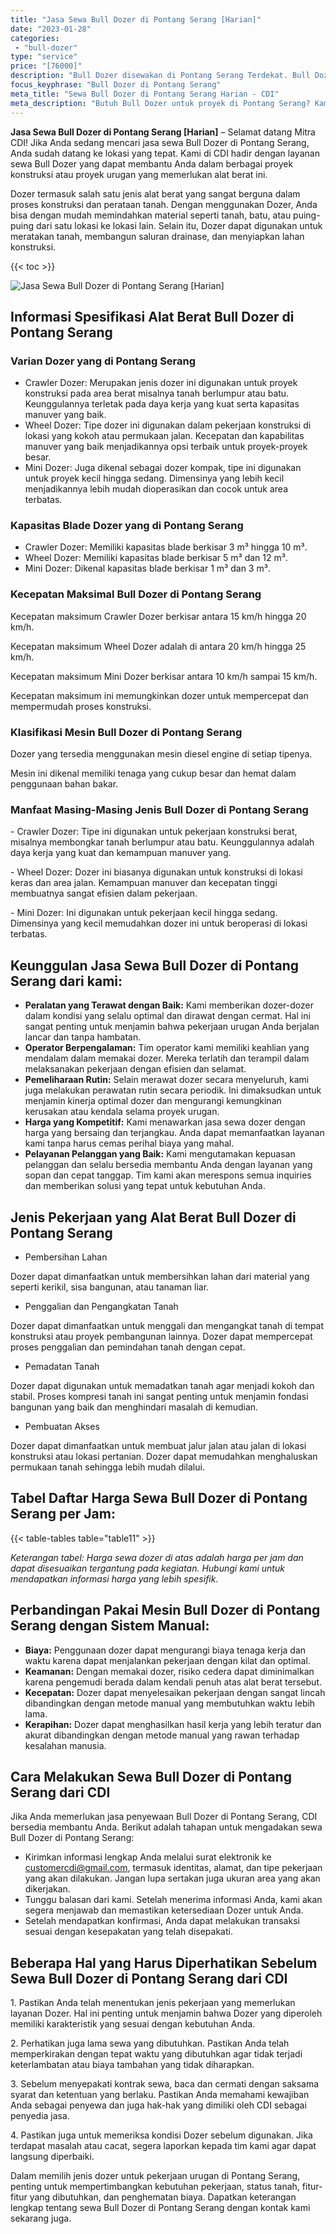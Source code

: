 ```yaml
---
title: "Jasa Sewa Bull Dozer di Pontang Serang [Harian]"
date: "2023-01-28"
categories:
 - "bull-dozer"
type: "service"
price: "[76000]"
description: "Bull Dozer disewakan di Pontang Serang Terdekat. Bull Dozer ini merupakan pilihan tepat dalam proyek pembangunan sebagai peralatan konstruksi handal dan efisien. Hubungi kami untuk informasi lebih detail."
focus_keyphrase: "Bull Dozer di Pontang Serang"
meta_title: "Sewa Bull Dozer di Pontang Serang Harian - CDI"
meta_description: "Butuh Bull Dozer untuk proyek di Pontang Serang? Kami adalah solusi tepat dengan penawaran terbaik. Klik untuk info lebih lanjut."
---
```


**Jasa Sewa Bull Dozer di Pontang Serang [Harian]** – Selamat datang Mitra CDI! Jika Anda sedang mencari jasa sewa Bull Dozer di Pontang Serang, Anda sudah datang ke lokasi yang tepat. Kami di CDI hadir dengan layanan sewa Bull Dozer yang dapat membantu Anda dalam berbagai proyek konstruksi atau proyek urugan yang memerlukan alat berat ini.

Dozer termasuk salah satu jenis alat berat yang sangat berguna dalam proses konstruksi dan perataan tanah. Dengan menggunakan Dozer, Anda bisa dengan mudah memindahkan material seperti tanah, batu, atau puing-puing dari satu lokasi ke lokasi lain. Selain itu, Dozer dapat digunakan untuk meratakan tanah, membangun saluran drainase, dan menyiapkan lahan konstruksi.

{{< toc >}}

![Jasa Sewa Bull Dozer di Pontang Serang [Harian]](/images/bull-dozer/bull-dozer-26.jpg)

## Informasi Spesifikasi Alat Berat Bull Dozer di Pontang Serang

### Varian Dozer yang di Pontang Serang

*   Crawler Dozer: Merupakan jenis dozer ini digunakan untuk proyek konstruksi pada area berat misalnya tanah berlumpur atau batu. Keunggulannya terletak pada daya kerja yang kuat serta kapasitas manuver yang baik.
*   Wheel Dozer: Tipe dozer ini digunakan dalam pekerjaan konstruksi di lokasi yang kokoh atau permukaan jalan. Kecepatan dan kapabilitas manuver yang baik menjadikannya opsi terbaik untuk proyek-proyek besar.
*   Mini Dozer: Juga dikenal sebagai dozer kompak, tipe ini digunakan untuk proyek kecil hingga sedang. Dimensinya yang lebih kecil menjadikannya lebih mudah dioperasikan dan cocok untuk area terbatas.

### Kapasitas Blade Dozer yang di Pontang Serang

*   Crawler Dozer: Memiliki kapasitas blade berkisar 3 m³ hingga 10 m³.
*   Wheel Dozer: Memiliki kapasitas blade berkisar 5 m³ dan 12 m³.
*   Mini Dozer: Dikenal kapasitas blade berkisar 1 m³ dan 3 m³.

### Kecepatan Maksimal Bull Dozer di Pontang Serang

Kecepatan maksimum Crawler Dozer berkisar antara 15 km/h hingga 20 km/h.

Kecepatan maksimum Wheel Dozer adalah di antara 20 km/h hingga 25 km/h.

Kecepatan maksimum Mini Dozer berkisar antara 10 km/h sampai 15 km/h.

Kecepatan maksimum ini memungkinkan dozer untuk mempercepat dan mempermudah proses konstruksi.

### Klasifikasi Mesin Bull Dozer di Pontang Serang

Dozer yang tersedia menggunakan mesin diesel engine di setiap tipenya.

Mesin ini dikenal memiliki tenaga yang cukup besar dan hemat dalam penggunaan bahan bakar.

### Manfaat Masing-Masing Jenis Bull Dozer di Pontang Serang

\- Crawler Dozer: Tipe ini digunakan untuk pekerjaan konstruksi berat, misalnya membongkar tanah berlumpur atau batu. Keunggulannya adalah daya kerja yang kuat dan kemampuan manuver yang.

\- Wheel Dozer: Dozer ini biasanya digunakan untuk konstruksi di lokasi keras dan area jalan. Kemampuan manuver dan kecepatan tinggi membuatnya sangat efisien dalam pekerjaan.

\- Mini Dozer: Ini digunakan untuk pekerjaan kecil hingga sedang. Dimensinya yang kecil memudahkan dozer ini untuk beroperasi di lokasi terbatas.

## Keunggulan Jasa Sewa Bull Dozer di Pontang Serang dari kami:

*   **Peralatan yang Terawat dengan Baik:** Kami memberikan dozer-dozer dalam kondisi yang selalu optimal dan dirawat dengan cermat. Hal ini sangat penting untuk menjamin bahwa pekerjaan urugan Anda berjalan lancar dan tanpa hambatan.
*   **Operator Berpengalaman:** Tim operator kami memiliki keahlian yang mendalam dalam memakai dozer. Mereka terlatih dan terampil dalam melaksanakan pekerjaan dengan efisien dan selamat.
*   **Pemeliharaan Rutin:** Selain merawat dozer secara menyeluruh, kami juga melakukan perawatan rutin secara periodik. Ini dimaksudkan untuk menjamin kinerja optimal dozer dan mengurangi kemungkinan kerusakan atau kendala selama proyek urugan.
*   **Harga yang Kompetitif:** Kami menawarkan jasa sewa dozer dengan harga yang bersaing dan terjangkau. Anda dapat memanfaatkan layanan kami tanpa harus cemas perihal biaya yang mahal.
*   **Pelayanan Pelanggan yang Baik:** Kami mengutamakan kepuasan pelanggan dan selalu bersedia membantu Anda dengan layanan yang sopan dan cepat tanggap. Tim kami akan merespons semua inquiries dan memberikan solusi yang tepat untuk kebutuhan Anda.

## Jenis Pekerjaan yang Alat Berat Bull Dozer di Pontang Serang

*   Pembersihan Lahan

Dozer dapat dimanfaatkan untuk membersihkan lahan dari material yang seperti kerikil, sisa bangunan, atau tanaman liar.
*   Penggalian dan Pengangkatan Tanah

Dozer dapat dimanfaatkan untuk menggali dan mengangkat tanah di tempat konstruksi atau proyek pembangunan lainnya. Dozer dapat mempercepat proses penggalian dan pemindahan tanah dengan cepat.
*   Pemadatan Tanah

Dozer dapat digunakan untuk memadatkan tanah agar menjadi kokoh dan stabil. Proses kompresi tanah ini sangat penting untuk menjamin fondasi bangunan yang baik dan menghindari masalah di kemudian.
*   Pembuatan Akses

Dozer dapat dimanfaatkan untuk membuat jalur jalan atau jalan di lokasi konstruksi atau lokasi pertanian. Dozer dapat memudahkan menghaluskan permukaan tanah sehingga lebih mudah dilalui.

## Tabel Daftar Harga Sewa Bull Dozer di Pontang Serang per Jam:

{{< table-tables table="table11" >}}

_Keterangan tabel: Harga sewa dozer di atas adalah harga per jam dan dapat disesuaikan tergantung pada kegiatan. Hubungi kami untuk mendapatkan informasi harga yang lebih spesifik._

## Perbandingan Pakai Mesin Bull Dozer di Pontang Serang dengan Sistem Manual:

*   **Biaya:** Penggunaan dozer dapat mengurangi biaya tenaga kerja dan waktu karena dapat menjalankan pekerjaan dengan kilat dan optimal.
*   **Keamanan:** Dengan memakai dozer, risiko cedera dapat diminimalkan karena pengemudi berada dalam kendali penuh atas alat berat tersebut.
*   **Kecepatan:** Dozer dapat menyelesaikan pekerjaan dengan sangat lincah dibandingkan dengan metode manual yang membutuhkan waktu lebih lama.
*   **Kerapihan:** Dozer dapat menghasilkan hasil kerja yang lebih teratur dan akurat dibandingkan dengan metode manual yang rawan terhadap kesalahan manusia.

## Cara Melakukan Sewa Bull Dozer di Pontang Serang dari CDI

Jika Anda memerlukan jasa penyewaan Bull Dozer di Pontang Serang, CDI bersedia membantu Anda. Berikut adalah tahapan untuk mengadakan sewa Bull Dozer di Pontang Serang:

*   Kirimkan informasi lengkap Anda melalui surat elektronik ke customercdi@gmail.com, termasuk identitas, alamat, dan tipe pekerjaan yang akan dilakukan. Jangan lupa sertakan juga ukuran area yang akan dikerjakan.
*   Tunggu balasan dari kami. Setelah menerima informasi Anda, kami akan segera menjawab dan memastikan ketersediaan Dozer untuk Anda.
*   Setelah mendapatkan konfirmasi, Anda dapat melakukan transaksi sesuai dengan kesepakatan yang telah disepakati.

## Beberapa Hal yang Harus Diperhatikan Sebelum Sewa Bull Dozer di Pontang Serang dari CDI

1\.  Pastikan Anda telah menentukan jenis pekerjaan yang memerlukan layanan Dozer. Hal ini penting untuk menjamin bahwa Dozer yang diperoleh memiliki karakteristik yang sesuai dengan kebutuhan Anda.

2\.  Perhatikan juga lama sewa yang dibutuhkan. Pastikan Anda telah memperkirakan dengan tepat waktu yang dibutuhkan agar tidak terjadi keterlambatan atau biaya tambahan yang tidak diharapkan.

3\.  Sebelum menyepakati kontrak sewa, baca dan cermati dengan saksama syarat dan ketentuan yang berlaku. Pastikan Anda memahami kewajiban Anda sebagai penyewa dan juga hak-hak yang dimiliki oleh CDI sebagai penyedia jasa.

4\.  Pastikan juga untuk memeriksa kondisi Dozer sebelum digunakan. Jika terdapat masalah atau cacat, segera laporkan kepada tim kami agar dapat langsung diperbaiki.

Dalam memilih jenis dozer untuk pekerjaan urugan di Pontang Serang, penting untuk mempertimbangkan kebutuhan pekerjaan, status tanah, fitur-fitur yang dibutuhkan, dan penghematan biaya. Dapatkan keterangan lengkap tentang sewa Bull Dozer di Pontang Serang dengan kontak kami sekarang juga.